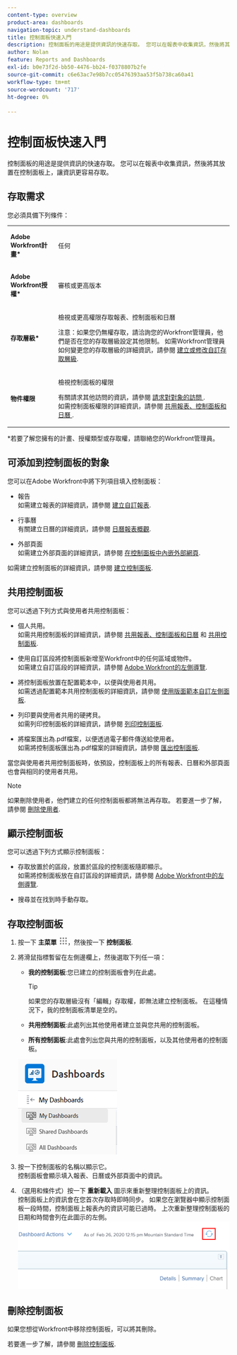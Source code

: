 ```yaml
---
content-type: overview
product-area: dashboards
navigation-topic: understand-dashboards
title: 控制面板快速入門
description: 控制面板的用途是提供資訊的快速存取。 您可以在報表中收集資訊，然後將其放置在控制面板上，讓資訊更容易存取。
author: Nolan
feature: Reports and Dashboards
exl-id: b0e73f2d-bb50-4476-bb24-f0378807b2fe
source-git-commit: c6e63ac7e98b7cc05476393aa53f5b738ca60a41
workflow-type: tm+mt
source-wordcount: '717'
ht-degree: 0%

---
```


# 控制面板快速入門

控制面板的用途是提供資訊的快速存取。 您可以在報表中收集資訊，然後將其放置在控制面板上，讓資訊更容易存取。

## 存取需求

您必須具備下列條件：

<table style="table-layout:auto">
 <col> 
 </col> 
 <col> 
 </col> 
 <tbody> 
  <tr> 
   <td> <p><strong>Adobe Workfront計畫*</strong></p> </td> 
   <td>任何</td> 
  </tr> 
  <tr> 
   <td> <p><strong>Adobe Workfront授權*</strong></p> </td> 
   <td> <p>審核或更高版本</p> </td> 
  </tr> 
  <tr> 
   <td><strong>存取層級*</strong> </td> 
   <td> <p>檢視或更高權限存取報表、控制面板和日曆</p> <p>注意：如果您仍無權存取，請洽詢您的Workfront管理員，他們是否在您的存取層級設定其他限制。 如需Workfront管理員如何變更您的存取層級的詳細資訊，請參閱 <a href="../../../administration-and-setup/add-users/configure-and-grant-access/create-modify-access-levels.md" class="MCXref xref">建立或修改自訂存取層級</a>.</p> </td> 
  </tr> 
  <tr> 
   <td> <p><strong>物件權限</strong> </p> </td> 
   <td> <p>檢視控制面板的權限</p> <p>有關請求其他訪問的資訊，請參閱 <a href="../../../workfront-basics/grant-and-request-access-to-objects/request-access.md" class="MCXref xref">請求對對象的訪問 </a>.<br>如需控制面板權限的詳細資訊，請參閱 <a href="../../../workfront-basics/grant-and-request-access-to-objects/permissions-reports-dashboards-calendars.md" class="MCXref xref">共用報表、控制面板和日曆 </a>.</p> </td> 
  </tr> 
 </tbody> 
</table>

&#42;若要了解您擁有的計畫、授權類型或存取權，請聯絡您的Workfront管理員。

## 可添加到控制面板的對象

您可以在Adobe Workfront中將下列項目填入控制面板：

* 報告\
   如需建立報表的詳細資訊，請參閱 [建立自訂報表](../../../reports-and-dashboards/reports/creating-and-managing-reports/create-custom-report.md).

* 行事曆\
   有關建立日曆的詳細資訊，請參閱 [日曆報表概觀](../../../reports-and-dashboards/reports/calendars/calendar-reports-overview.md).

* 外部頁面\
   如需建立外部頁面的詳細資訊，請參閱 [在控制面板中內嵌外部網頁](../../../reports-and-dashboards/dashboards/creating-and-managing-dashboards/embed-external-web-page-dashboard.md).

如需建立控制面板的詳細資訊，請參閱 [建立控制面板](../../../reports-and-dashboards/dashboards/creating-and-managing-dashboards/create-dashboard.md).

## 共用控制面板

您可以透過下列方式與使用者共用控制面板：

* 個人共用。\
   如需共用控制面板的詳細資訊，請參閱 [共用報表、控制面板和日曆](../../../workfront-basics/grant-and-request-access-to-objects/permissions-reports-dashboards-calendars.md) 和 [共用控制面板](../../../reports-and-dashboards/dashboards/creating-and-managing-dashboards/share-dashboard.md).

* 使用自訂區段將控制面板新增至Workfront中的任何區域或物件。\
   如需建立自訂區段的詳細資訊，請參閱 [Adobe Workfront的左側導覽](../../../workfront-basics/the-new-workfront-experience/simplified-left-navigation.md).

* 將控制面板放置在配置範本中，以便與使用者共用。\
   如需透過配置範本共用控制面板的詳細資訊，請參閱 [使用版面範本自訂左側面板](../../../administration-and-setup/customize-workfront/use-layout-templates/customize-left-panel.md).

* 列印要與使用者共用的硬拷貝。\
   如需列印控制面板的詳細資訊，請參閱 [列印控制面板](../../../reports-and-dashboards/dashboards/creating-and-managing-dashboards/print-dashboard.md).

* 將檔案匯出為.pdf檔案，以便透過電子郵件傳送給使用者。\
   如需將控制面板匯出為.pdf檔案的詳細資訊，請參閱 [匯出控制面板](../../../reports-and-dashboards/dashboards/creating-and-managing-dashboards/export-dashboard.md).

當您與使用者共用控制面板時，依預設，控制面板上的所有報表、日曆和外部頁面也會與相同的使用者共用。

>[!NOTE]
>
>如果刪除使用者，他們建立的任何控制面板都將無法再存取。 若要進一步了解，請參閱 [刪除使用者](../../../administration-and-setup/add-users/create-and-manage-users/delete-a-user.md).

## 顯示控制面板

您可以透過下列方式顯示控制面板：

* 存取放置於的區段，放置於區段的控制面板隨即顯示。\
   如需將控制面板放在自訂區段的詳細資訊，請參閱 [Adobe Workfront中的左側導覽](../../../workfront-basics/the-new-workfront-experience/simplified-left-navigation.md).

* 搜尋並在找到時手動存取。

## 存取控制面板

1. 按一下 **主菜單** ![](assets/main-menu-icon.png)，然後按一下 **控制面板**.
1. 將滑鼠指標暫留在左側邊欄上，然後選取下列任一項：

   * **我的控制面板**:您已建立的控制面板會列在此處。

      >[!TIP]
      >
      >如果您的存取層級沒有「編輯」存取權，即無法建立控制面板。 在這種情況下，我的控制面板清單是空的。

   * **共用控制面板**:此處列出其他使用者建立並與您共用的控制面板。
   * **所有控制面板**:此處會列出您與共用的控制面板，以及其他使用者的控制面板。

   ![控制面板區域](assets/dashboards-area.png)

1. 按一下控制面板的名稱以顯示它。\
   控制面板會顯示填入報表、日曆或外部頁面中的資訊。
1. （選用和條件式）按一下 **重新載入** 圖示來重新整理控制面板上的資訊。\
   控制面板上的資訊會在您首次存取時即時同步。 如果您在瀏覽器中顯示控制面板一段時間，控制面板上報表內的資訊可能已過時。 上次重新整理控制面板的日期和時間會列在此圖示的左側。\
   ![重新載入圖示](assets/dashboard-reload-icon.png)

## 刪除控制面板

如果您想從Workfront中移除控制面板，可以將其刪除。

若要進一步了解，請參閱 [刪除控制面板](../../../reports-and-dashboards/dashboards/creating-and-managing-dashboards/delete-dashboard.md).
